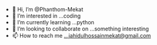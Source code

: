 - 👋 Hi, I’m @Phanthom-Mekat
- 👀 I’m interested in ...coding
- 🌱 I’m currently learning ...python
- 💞️ I’m looking to collaborate on ...something interesting
- 📫 How to reach me ...jahidulhossainmekat@gmail.com

<!---
Phanthom-Mekat/Phanthom-Mekat is a ✨ special ✨ repository because its `README.md` (this file) appears on your GitHub profile.
You can click the Preview link to take a look at your changes.
--->
